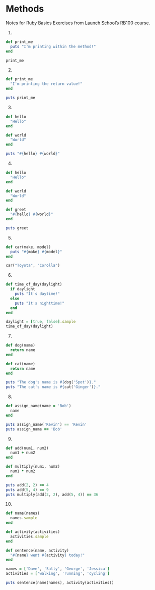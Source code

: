 # Methods

Notes for Ruby Basics Exercises from [Launch School’s](https://launchschool.com) RB100 course.

1. 
```ruby
def print_me
  puts "I'm printing within the method!"
end

print_me
```
2. 
```ruby
def print_me
  "I'm printing the return value!"
end

puts print_me
```
3. 
```ruby
def hello
  "Hello"
end

def world
  "World"
end

puts "#{hello} #{world}"
```
4. 
```ruby
def hello
  "Hello"
end

def world
  "World"
end

def greet
  "#{hello} #{world}"
end

puts greet
```
5. 
```ruby
def car(make, model)
  puts "#{make} #{model}"
end

car("Toyota", "Corolla")
```
6. 
```ruby
def time_of_day(daylight)
  if daylight
    puts "It's daytime!"
  else
    puts "It's nighttime!"
  end
end

daylight = [true, false].sample
time_of_day(daylight)
```
7. 
```ruby
def dog(name)
  return name
end

def cat(name)
  return name
end

puts "The dog's name is #{dog('Spot')}."
puts "The cat's name is #{cat('Ginger')}."
```
8. 
```ruby
def assign_name(name = 'Bob')
  name
end

puts assign_name('Kevin') == 'Kevin'
puts assign_name == 'Bob'
```
9. 
```ruby
def add(num1, num2)
  num1 + num2
end

def multiply(num1, num2)
  num1 * num2
end

puts add(2, 2) == 4
puts add(5, 4) == 9
puts multiply(add(2, 2), add(5, 4)) == 36
```
10. 
```ruby
def name(names)
  names.sample
end

def activity(activities)
  activities.sample
end

def sentence(name, activity)
  "#{name} went #{activity} today!"
end

names = ['Dave', 'Sally', 'George', 'Jessica']
activities = ['walking', 'running', 'cycling']

puts sentence(name(names), activity(activities))
```

